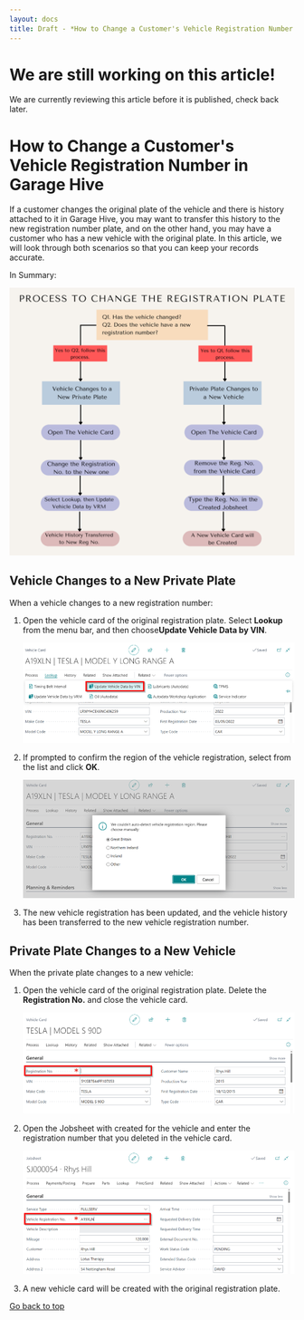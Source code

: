 ```yaml
---
layout: docs
title: Draft - *How to Change a Customer's Vehicle Registration Number in Garage Hive
---
```


<a name="top"></a>

# We are still working on this article!
We are currently reviewing this article before it is published, check back later.

# How to Change a Customer's Vehicle Registration Number in Garage Hive
If a customer changes the original plate of the vehicle and there is history attached to it in Garage Hive, you may want to transfer this history to the new registration number plate, and on the other hand, you may have a customer who has a new vehicle with the original plate. In this article, we will look through both scenarios so that you can keep your records accurate.

In Summary:

   ![](media/change-registration-number.png)

## Vehicle Changes to a New Private Plate
When a vehicle changes to a new registration number:
1. Open the vehicle card of the original registration plate. Select **Lookup** from the menu bar, and then choose**Update Vehicle Data by VIN**.

   ![](media/change-registration-number1.png)

2. If prompted to confirm the region of the vehicle registration, select from the list and click **OK**.

   ![](media/change-registration-number2.png)

3. The new vehicle registration has been updated, and the vehicle history has been transferred to the new vehicle registration number.

## Private Plate Changes to a New Vehicle
When the private plate changes to a new vehicle:
1. Open the vehicle card of the original registration plate. Delete the **Registration No.** and close the vehicle card.

   ![](media/change-registration-number3.png)

2. Open the Jobsheet with created for the vehicle and enter the registration number that you deleted in the vehicle card.

   ![](media/change-registration-number4.png)

3. A new vehicle card will be created with the original registration plate.


[Go back to top](#top)
